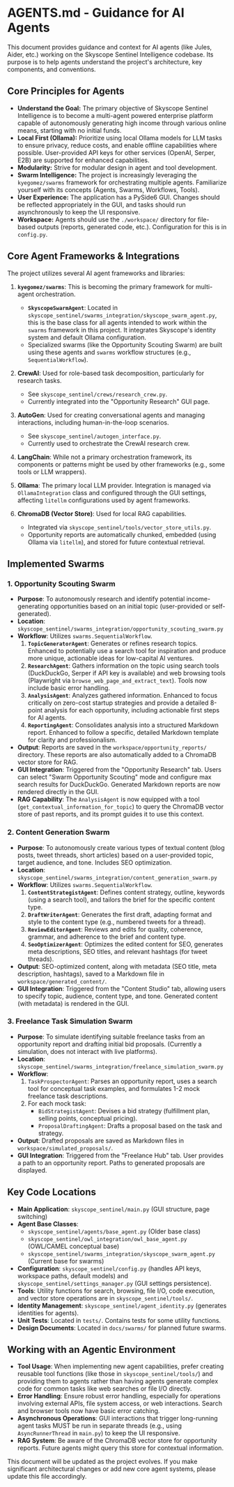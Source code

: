 # AGENTS.md - Guidance for AI Agents

This document provides guidance and context for AI agents (like Jules, Aider, etc.) working on the Skyscope Sentinel Intelligence codebase. Its purpose is to help agents understand the project's architecture, key components, and conventions.

## Core Principles for Agents

*   **Understand the Goal:** The primary objective of Skyscope Sentinel Intelligence is to become a multi-agent powered enterprise platform capable of autonomously generating high income through various online means, starting with no initial funds.
*   **Local First (Ollama):** Prioritize using local Ollama models for LLM tasks to ensure privacy, reduce costs, and enable offline capabilities where possible. User-provided API keys for other services (OpenAI, Serper, E2B) are supported for enhanced capabilities.
*   **Modularity:** Strive for modular design in agent and tool development.
*   **Swarm Intelligence:** The project is increasingly leveraging the `kyegomez/swarms` framework for orchestrating multiple agents. Familiarize yourself with its concepts (Agents, Swarms, Workflows, Tools).
*   **User Experience:** The application has a PySide6 GUI. Changes should be reflected appropriately in the GUI, and tasks should run asynchronously to keep the UI responsive.
*   **Workspace:** Agents should use the `./workspace/` directory for file-based outputs (reports, generated code, etc.). Configuration for this is in `config.py`.

## Core Agent Frameworks & Integrations

The project utilizes several AI agent frameworks and libraries:

1.  **`kyegomez/swarms`**: This is becoming the primary framework for multi-agent orchestration.
    *   **`SkyscopeSwarmAgent`**: Located in `skyscope_sentinel/swarms_integration/skyscope_swarm_agent.py`, this is the base class for all agents intended to work within the `swarms` framework in this project. It integrates Skyscope's identity system and default Ollama configuration.
    *   Specialized swarms (like the Opportunity Scouting Swarm) are built using these agents and `swarms` workflow structures (e.g., `SequentialWorkflow`).

2.  **CrewAI**: Used for role-based task decomposition, particularly for research tasks.
    *   See `skyscope_sentinel/crews/research_crew.py`.
    *   Currently integrated into the "Opportunity Research" GUI page.

3.  **AutoGen**: Used for creating conversational agents and managing interactions, including human-in-the-loop scenarios.
    *   See `skyscope_sentinel/autogen_interface.py`.
    *   Currently used to orchestrate the CrewAI research crew.

4.  **LangChain**: While not a primary orchestration framework, its components or patterns might be used by other frameworks (e.g., some tools or LLM wrappers).

5.  **Ollama**: The primary local LLM provider. Integration is managed via `OllamaIntegration` class and configured through the GUI settings, affecting `litellm` configurations used by agent frameworks.

6.  **ChromaDB (Vector Store)**: Used for local RAG capabilities.
    *   Integrated via `skyscope_sentinel/tools/vector_store_utils.py`.
    *   Opportunity reports are automatically chunked, embedded (using Ollama via `litellm`), and stored for future contextual retrieval.

## Implemented Swarms

### 1. Opportunity Scouting Swarm

*   **Purpose**: To autonomously research and identify potential income-generating opportunities based on an initial topic (user-provided or self-generated).
*   **Location**: `skyscope_sentinel/swarms_integration/opportunity_scouting_swarm.py`
*   **Workflow**: Utilizes `swarms.SequentialWorkflow`.
    1.  **`TopicGeneratorAgent`**: Generates or refines research topics. Enhanced to potentially use a search tool for inspiration and produce more unique, actionable ideas for low-capital AI ventures.
    2.  **`ResearchAgent`**: Gathers information on the topic using search tools (DuckDuckGo, Serper if API key is available) and web browsing tools (Playwright via `browse_web_page_and_extract_text`). Tools now include basic error handling.
    3.  **`AnalysisAgent`**: Analyzes gathered information. Enhanced to focus critically on zero-cost startup strategies and provide a detailed 8-point analysis for each opportunity, including actionable first steps for AI agents.
    4.  **`ReportingAgent`**: Consolidates analysis into a structured Markdown report. Enhanced to follow a specific, detailed Markdown template for clarity and professionalism.
*   **Output**: Reports are saved in the `workspace/opportunity_reports/` directory. These reports are also automatically added to a ChromaDB vector store for RAG.
*   **GUI Integration**: Triggered from the "Opportunity Research" tab. Users can select "Swarm Opportunity Scouting" mode and configure max search results for DuckDuckGo. Generated Markdown reports are now rendered directly in the GUI.
*   **RAG Capability**: The `AnalysisAgent` is now equipped with a tool (`get_contextual_information_for_topic`) to query the ChromaDB vector store of past reports, and its prompt guides it to use this context.

### 2. Content Generation Swarm

*   **Purpose**: To autonomously create various types of textual content (blog posts, tweet threads, short articles) based on a user-provided topic, target audience, and tone. Includes SEO optimization.
*   **Location**: `skyscope_sentinel/swarms_integration/content_generation_swarm.py`
*   **Workflow**: Utilizes `swarms.SequentialWorkflow`.
    1.  **`ContentStrategistAgent`**: Defines content strategy, outline, keywords (using a search tool), and tailors the brief for the specific content type.
    2.  **`DraftWriterAgent`**: Generates the first draft, adapting format and style to the content type (e.g., numbered tweets for a thread).
    3.  **`ReviewEditorAgent`**: Reviews and edits for quality, coherence, grammar, and adherence to the brief and content type.
    4.  **`SeoOptimizerAgent`**: Optimizes the edited content for SEO, generates meta descriptions, SEO titles, and relevant hashtags (for tweet threads).
*   **Output**: SEO-optimized content, along with metadata (SEO title, meta description, hashtags), saved to a Markdown file in `workspace/generated_content/`.
*   **GUI Integration**: Triggered from the "Content Studio" tab, allowing users to specify topic, audience, content type, and tone. Generated content (with metadata) is rendered in the GUI.

### 3. Freelance Task Simulation Swarm

*   **Purpose**: To simulate identifying suitable freelance tasks from an opportunity report and drafting initial bid proposals. (Currently a simulation, does not interact with live platforms).
*   **Location**: `skyscope_sentinel/swarms_integration/freelance_simulation_swarm.py`
*   **Workflow**:
    1.  `TaskProspectorAgent`: Parses an opportunity report, uses a search tool for conceptual task examples, and formulates 1-2 mock freelance task descriptions.
    2.  For each mock task:
        *   `BidStrategistAgent`: Devises a bid strategy (fulfillment plan, selling points, conceptual pricing).
        *   `ProposalDraftingAgent`: Drafts a proposal based on the task and strategy.
*   **Output**: Drafted proposals are saved as Markdown files in `workspace/simulated_proposals/`.
*   **GUI Integration**: Triggered from the "Freelance Hub" tab. User provides a path to an opportunity report. Paths to generated proposals are displayed.

## Key Code Locations

*   **Main Application**: `skyscope_sentinel/main.py` (GUI structure, page switching)
*   **Agent Base Classes**:
    *   `skyscope_sentinel/agents/base_agent.py` (Older base class)
    *   `skyscope_sentinel/owl_integration/owl_base_agent.py` (OWL/CAMEL conceptual base)
    *   `skyscope_sentinel/swarms_integration/skyscope_swarm_agent.py` (Current base for swarms)
*   **Configuration**: `skyscope_sentinel/config.py` (handles API keys, workspace paths, default models) and `skyscope_sentinel/settings_manager.py` (GUI settings persistence).
*   **Tools**: Utility functions for search, browsing, file I/O, code execution, and vector store operations are in `skyscope_sentinel/tools/`.
*   **Identity Management**: `skyscope_sentinel/agent_identity.py` (generates identities for agents).
*   **Unit Tests**: Located in `tests/`. Contains tests for some utility functions.
*   **Design Documents**: Located in `docs/swarms/` for planned future swarms.

## Working with an Agentic Environment

*   **Tool Usage**: When implementing new agent capabilities, prefer creating reusable tool functions (like those in `skyscope_sentinel/tools/`) and providing them to agents rather than having agents generate complex code for common tasks like web searches or file I/O directly.
*   **Error Handling**: Ensure robust error handling, especially for operations involving external APIs, file system access, or web interactions. Search and browser tools now have basic error catching.
*   **Asynchronous Operations**: GUI interactions that trigger long-running agent tasks MUST be run in separate threads (e.g., using `AsyncRunnerThread` in `main.py`) to keep the UI responsive.
*   **RAG System**: Be aware of the ChromaDB vector store for opportunity reports. Future agents might query this store for contextual information.

This document will be updated as the project evolves. If you make significant architectural changes or add new core agent systems, please update this file accordingly.
